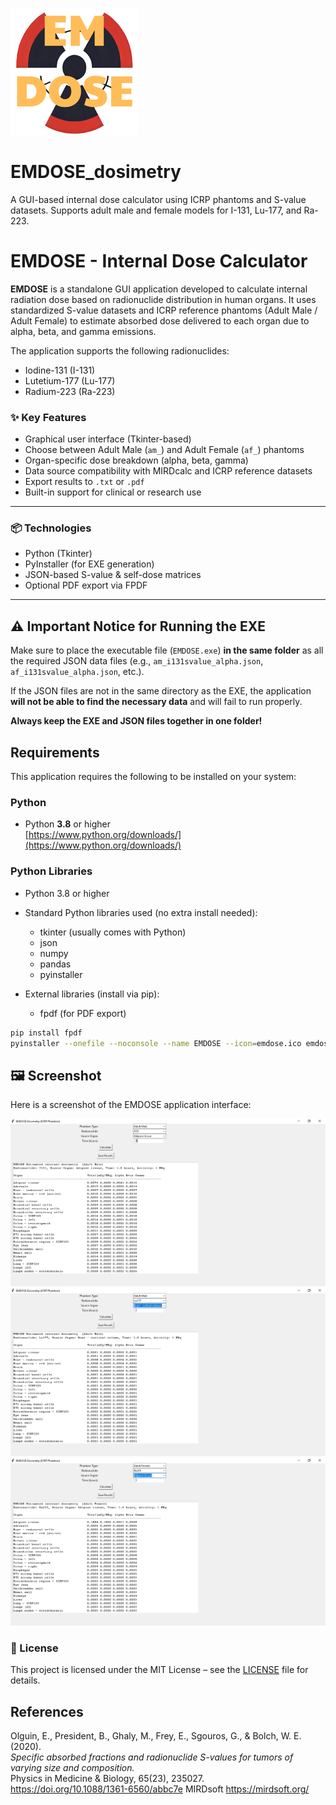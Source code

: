 ![image](images/emdose.png)
# EMDOSE_dosimetry
A GUI-based internal dose calculator using ICRP phantoms and S-value datasets. Supports adult male and female models for I-131, Lu-177, and Ra-223.
# EMDOSE - Internal Dose Calculator

**EMDOSE** is a standalone GUI application developed to calculate internal radiation dose based on radionuclide distribution in human organs. It uses standardized S-value datasets and ICRP reference phantoms (Adult Male / Adult Female) to estimate absorbed dose delivered to each organ due to alpha, beta, and gamma emissions.

The application supports the following radionuclides:
- Iodine-131 (I-131)
- Lutetium-177 (Lu-177)
- Radium-223 (Ra-223)

### ✨ Key Features
- Graphical user interface (Tkinter-based)
- Choose between Adult Male (`am_`) and Adult Female (`af_`) phantoms
- Organ-specific dose breakdown (alpha, beta, gamma)
- Data source compatibility with MIRDcalc and ICRP reference datasets
- Export results to `.txt` or `.pdf`
- Built-in support for clinical or research use

---

### 📦 Technologies
- Python (Tkinter)
- PyInstaller (for EXE generation)
- JSON-based S-value & self-dose matrices
- Optional PDF export via FPDF

---
## ⚠️ Important Notice for Running the EXE

Make sure to place the executable file (`EMDOSE.exe`) **in the same folder** as all the required JSON data files (e.g., `am_i131svalue_alpha.json`, `af_i131svalue_alpha.json`, etc.).

If the JSON files are not in the same directory as the EXE, the application **will not be able to find the necessary data** and will fail to run properly.

**Always keep the EXE and JSON files together in one folder!**
## Requirements

This application requires the following to be installed on your system:

### Python

- Python **3.8** or higher  
  [https://www.python.org/downloads/](https://www.python.org/downloads/)

### Python Libraries
- Python 3.8 or higher

- Standard Python libraries used (no extra install needed):
  - tkinter (usually comes with Python)
  - json
  - numpy
  - pandas
  - pyinstaller
- External libraries (install via pip):
  - fpdf (for PDF export)
  
```bash
pip install fpdf
pyinstaller --onefile --noconsole --name EMDOSE --icon=emdose.ico emdose.py
```
## 🖼️ Screenshot

Here is a screenshot of the EMDOSE application interface:

![Main UI-1](images/Capture-1.PNG)
![Main UI-2](images/Capture-2.PNG)
![Main UI-3](images/Capture-3.PNG)
### 📜 License
This project is licensed under the MIT License – see the [LICENSE](LICENSE) file for details.
## References

Olguin, E., President, B., Ghaly, M., Frey, E., Sgouros, G., & Bolch, W. E. (2020).  
*Specific absorbed fractions and radionuclide S-values for tumors of varying size and composition.*  
Physics in Medicine & Biology, 65(23), 235027.  
https://doi.org/10.1088/1361-6560/abbc7e
MIRDsoft
https://mirdsoft.org/
